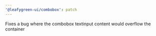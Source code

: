 ```yaml
---
'@leafygreen-ui/combobox': patch
---
```


Fixes a bug where the combobox textinput content would overflow the container
